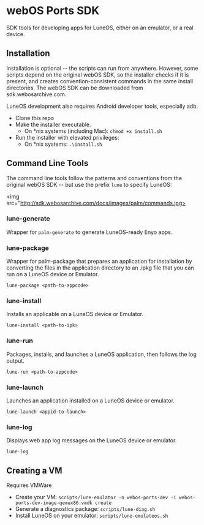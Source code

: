 
# webOS Ports SDK

SDK tools for developing apps for LuneOS, either on an emulator, or a real device.

## Installation

Installation is optional -- the scripts can run from anywhere. However, some scripts depend on the original webOS SDK, so the installer checks if it is present, and creates convention-consistent commands in the same install directories. The webOS SDK can be downloaded from sdk.webosarchive.com.

LuneOS development also requires Android developer tools, especially adb.

+ Clone this repo
+ Make the installer executable. 
    + On *nix systems (including Mac): `chmod +x install.sh`
+ Run the installer with elevated privileges:
    + On *nix systems: `.\install.sh`

## Command Line Tools

The command line tools follow the patterns and conventions from the original webOS SDK -- but use the prefix `lune` to specify LuneOS:

<img src="http://sdk.webosarchive.com/docs/images/palm/commands.jpg>


### lune-generate

Wrapper for `palm-generate` to generate LuneOS-ready Enyo apps.

### lune-package

Wrapper for palm-package that prepares an application for installation by converting the files in the application directory to an .ipkg file that you can run on a LuneOS device or Emulator.

`lune-package <path-to-appcode>`

### lune-install

Installs an applicable on a LuneOS device or Emulator.

`lune-install <path-to-ipk>`

### lune-run

Packages, installs, and launches a LuneOS application, then follows the log output.

`lune-run <path-to-appcode>`

### lune-launch

Launches an application installed on a LuneOS device or emulator.

`lune-launch <appid-to-launch>`

### lune-log

Displays web app log messages on the LuneOS device or emulator.

`lune-log`

## Creating a VM

Requires VMWare

+ Create your VM: `scripts/lune-emulator -n webos-ports-dev -i webos-ports-dev-image-qemux86.vmdk create`
+ Generate a diagnostics package: `scripts/lune-diag.sh`
+ Install LuneOS on your emulator: `scripts/lune-emulateos.sh`